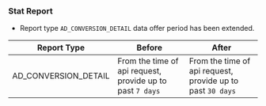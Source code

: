 ### Stat Report
* Report type `AD_CONVERSION_DETAIL` data offer period has been extended.

Report Type|Before| After
---------------------|---------------------|---------------
AD_CONVERSION_DETAIL|From the time of api request, provide up to past `7 days` | From the time of api request, provide up to past `30 days`
